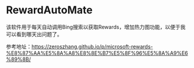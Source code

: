 # RewardAutoMate

该软件用于每天自动调用Bing搜索以获取Rewards，增加热力图功能，以便于我可以看到哪天出问题了。

参考地址：https://zeroszhang.github.io/p/microsoft-rewards-%E8%87%AA%E5%8A%A8%E8%8E%B7%E5%8F%96%E5%8A%A9%E6%89%8B/